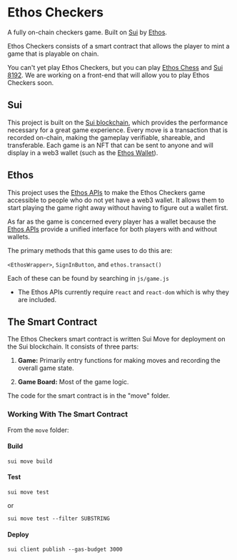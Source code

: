 # Ethos Checkers

A fully on-chain checkers game. Built on [Sui](https://sui.io) by [Ethos](https://ethoswallet.xyz).

Ethos Checkers consists of a smart contract that allows the player to mint a game that is playable on chain.

You can't yet play Ethos Checkers, but you can play [Ethos Chess](https://ethoswallet.github.io/chess) and [Sui 8192](https://ethoswallet.github.io/Sui8192). We are working on a front-end that will allow you to play Ethos Checkers soon.

## Sui

This project is built on the [Sui blockchain](https://sui.io), which provides the performance necessary for a great game experience. Every move is a transaction that is recorded on-chain, making the gameplay verifiable, shareable, and transferable. Each game is an NFT that can be sent to anyone and will display in a web3 wallet (such as the [Ethos Wallet](https://chrome.google.com/webstore/detail/ethos-wallet/mcbigmjiafegjnnogedioegffbooigli)).

## Ethos

This project uses the [Ethos APIs](https://ethoswallet.xyz/developers) to make the Ethos Checkers game accessible to people who do not yet have a web3 wallet. It allows them to start playing the game right away without having to figure out a wallet first.

As far as the game is concerned every player has a wallet because the [Ethos APIs](https://ethoswallet.xyz/developers) provide a unified interface for both players with and without wallets.

The primary methods that this game uses to do this are:

`<EthosWrapper>`, `SignInButton`, and `ethos.transact()`

Each of these can be found by searching in `js/game.js`

- The Ethos APIs currently require `react` and `react-dom` which is why they are included.

## The Smart Contract

The Ethos Checkers smart contract is written Sui Move for deployment on the Sui blockchain. It consists of three parts:

1. **Game:** Primarily entry functions for making moves and recording the overall game state.

2. **Game Board:** Most of the game logic.

The code for the smart contract is in the "move" folder.

### Working With The Smart Contract

From the `move` folder:

#### Build

`sui move build`

#### Test

`sui move test`

or

`sui move test --filter SUBSTRING`

#### Deploy

`sui client publish --gas-budget 3000`
